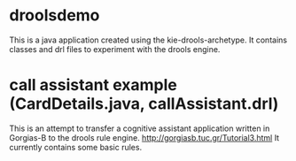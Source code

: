 # droolsdemo
This is a java application created using the kie-drools-archetype.
It contains classes and drl files to experiment with the drools engine.

# call assistant example (CardDetails.java, callAssistant.drl)
This is an attempt to transfer a cognitive assistant application written in Gorgias-B to the drools rule engine. 
http://gorgiasb.tuc.gr/Tutorial3.html
It currently contains some basic rules.

